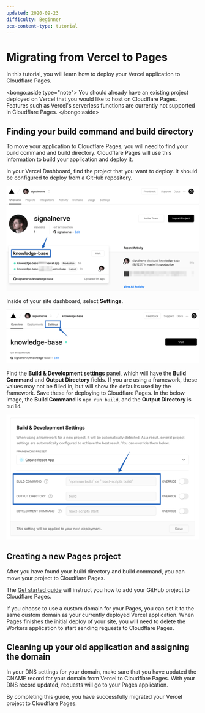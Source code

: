 ```yaml
---
updated: 2020-09-23
difficulty: Beginner
pcx-content-type: tutorial
---
```


# Migrating from Vercel to Pages

In this tutorial, you will learn how to deploy your Vercel application to Cloudflare Pages.

<bongo:aside type="note">
You should already have an existing project deployed on Vercel that you would like to host on Cloudflare Pages. Features such as Vercel's serverless functions are currently not supported in Cloudflare Pages.
</bongo:aside>

## Finding your build command and build directory

To move your application to Cloudflare Pages, you will need to find your build command and build directory. Cloudflare Pages will use this information to build your application and deploy it.

In your Vercel Dashboard, find the project that you want to deploy. It should be configured to deploy from a GitHub repository.

![Selecting a site in the Vercel Dashboard](./vercel-deploy-1.png)

Inside of your site dashboard, select **Settings**.

![Selecting Site Settings in site dashboard](./vercel-deploy-2.png)

Find the **Build & Development settings** panel, which will have the **Build Command** and **Output Directory** fields. If you are using a framework, these values may not be filled in, but will show the defaults used by the framework. Save these for deploying to Cloudflare Pages. In the below image, the **Build Command** is `npm run build`, and the **Output Directory** is `build`.

![Finding the "Build Command" and "Output Directory" fields](./vercel-deploy-3.png)

## Creating a new Pages project

After you have found your build directory and build command, you can move your project to Cloudflare Pages.

The [Get started guide](/get-started) will instruct you how to add your GitHub project to Cloudflare Pages.

If you choose to use a custom domain for your Pages, you can set it to the same custom domain as your currently deployed Vercel application. When Pages finishes the initial deploy of your site, you will need to delete the Workers application to start sending requests to Cloudflare Pages.

## Cleaning up your old application and assigning the domain

In your DNS settings for your domain, make sure that you have updated the CNAME record for your domain from Vercel to Cloudflare Pages. With your DNS record updated, requests will go to your Pages application.

By completing this guide, you have successfully migrated your Vercel project to Cloudflare Pages.
